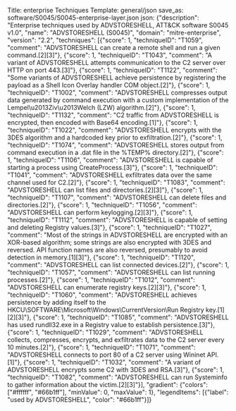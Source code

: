 Title: enterprise Techniques
Template: general/json
save_as: software/S0045/S0045-enterprise-layer.json
json: {"description": "Enterprise techniques used by ADVSTORESHELL, ATT&CK software S0045 v1.0", "name": "ADVSTORESHELL (S0045)", "domain": "mitre-enterprise", "version": "2.2", "techniques": [{"score": 1, "techniqueID": "T1059", "comment": "ADVSTORESHELL can create a remote shell and run a given command.[2][3]"}, {"score": 1, "techniqueID": "T1043", "comment": "A variant of ADVSTORESHELL attempts communication to the C2 server over HTTP on port 443.[3]"}, {"score": 1, "techniqueID": "T1122", "comment": "Some variants of ADVSTORESHELL achieve persistence by registering the payload as a Shell Icon Overlay handler COM object.[2]"}, {"score": 1, "techniqueID": "T1002", "comment": "ADVSTORESHELL compresses output data generated by command execution with a custom implementation of the Lempel\u2013Ziv\u2013Welch (LZW) algorithm.[2]"}, {"score": 1, "techniqueID": "T1132", "comment": "C2 traffic from ADVSTORESHELL is encrypted, then encoded with Base64 encoding.[1]"}, {"score": 1, "techniqueID": "T1022", "comment": "ADVSTORESHELL encrypts with the 3DES algorithm and a hardcoded key prior to exfiltration.[2]"}, {"score": 1, "techniqueID": "T1074", "comment": "ADVSTORESHELL stores output from command execution in a .dat file in the %TEMP% directory.[2]"}, {"score": 1, "techniqueID": "T1106", "comment": "ADVSTORESHELL is capable of starting a process using CreateProcess.[3]"}, {"score": 1, "techniqueID": "T1041", "comment": "ADVSTORESHELL exfiltrates data over the same channel used for C2.[2]"}, {"score": 1, "techniqueID": "T1083", "comment": "ADVSTORESHELL can list files and directories.[2][3]"}, {"score": 1, "techniqueID": "T1107", "comment": "ADVSTORESHELL can delete files and directories.[2]"}, {"score": 1, "techniqueID": "T1056", "comment": "ADVSTORESHELL can perform keylogging.[2][3]"}, {"score": 1, "techniqueID": "T1112", "comment": "ADVSTORESHELL is capable of setting and deleting Registry values.[3]"}, {"score": 1, "techniqueID": "T1027", "comment": "Most of the strings in ADVSTORESHELL are encrypted with an XOR-based algorithm; some strings are also encrypted with 3DES and reversed. API function names are also reversed, presumably to avoid detection in memory.[1][3]"}, {"score": 1, "techniqueID": "T1120", "comment": "ADVSTORESHELL can list connected devices.[2]"}, {"score": 1, "techniqueID": "T1057", "comment": "ADVSTORESHELL can list running processes.[2]"}, {"score": 1, "techniqueID": "T1012", "comment": "ADVSTORESHELL can enumerate registry keys.[2][3]"}, {"score": 1, "techniqueID": "T1060", "comment": "ADVSTORESHELL achieves persistence by adding itself to the HKCU\\SOFTWARE\\Microsoft\\Windows\\CurrentVersion\\Run Registry key.[1][2][3]"}, {"score": 1, "techniqueID": "T1085", "comment": "ADVSTORESHELL has used rundll32.exe in a Registry value to establish persistence.[3]"}, {"score": 1, "techniqueID": "T1029", "comment": "ADVSTORESHELL collects, compresses, encrypts, and exfiltrates data to the C2 server every 10 minutes.[2]"}, {"score": 1, "techniqueID": "T1071", "comment": "ADVSTORESHELL connects to port 80 of a C2 server using Wininet API.[1]"}, {"score": 1, "techniqueID": "T1032", "comment": "A variant of ADVSTORESHELL encrypts some C2 with 3DES and RSA.[3]"}, {"score": 1, "techniqueID": "T1082", "comment": "ADVSTORESHELL can run Systeminfo to gather information about the victim.[2][3]"}], "gradient": {"colors": ["#ffffff", "#66b1ff"], "minValue": 0, "maxValue": 1}, "legendItems": [{"label": "used by ADVSTORESHELL", "color": "#66b1ff"}]}